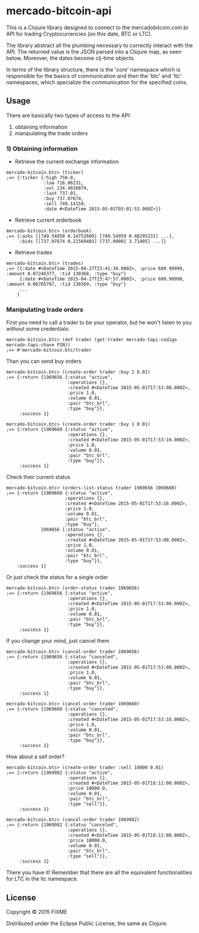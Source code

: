 # mercado-bitcoin-api

This is a Clojure library designed to connect to the mercadobitcoin.com.br API for
trading Cryptocurrencies (on this date, BTC or LTC).

The library abstract all the plumbing necessary to correctly interact
with the API. The returned value is the JSON parsed into a Clojure
map, as seen below. Moreover, the dates become clj-time objects.

In terms of the library structure, there is the 'core' namespace which is responsible for the basics of
communication and then the 'btc' and 'ltc' namespaces, which
specialize the communication for the specified coins.

## Usage

There are basically two types of access to the API: 

1) obtaining information 
2) manipulating the trade orders

### 1) Obtaining information
* Retrieve the current exchange information

```
mercado-bitcoin.btc> (ticker)
;=> {:ticker {:high 750.0,
              :low 716.06231,
              :vol 134.4016074,
              :last 737.01,
              :buy 737.07674,
              :sell 749.14159,
              :date #<DateTime 2015-05-01T03:01:53.000Z>}}
```

* Retrieve current orderbook
```
mercado-bitcoin.btc> (orderbook)
;=> {:asks [[749.54958 0.14752609] [749.54959 0.48295231] ...],
     :bids [[737.07674 0.21569403] [737.00001 3.71405] ...]}
```

* Retrieve trades
```
mercado-bitcoin.btc> (trades)
;=> [{:date #<DateTime 2015-04-27T23:41:38.000Z>, :price 689.99999, :amount 0.07246377, :tid 130368, :type "buy"}
     {:date #<DateTime 2015-04-27T23:47:57.000Z>, :price 689.99998, :amount 0.06705797, :tid 130369, :type "buy"}
     ...
    ]
```

### Manipulating trade orders
First you need to call a trader to be your operator, but he won't
listen to you without some credentials:

```
mercado-bitcoin.btc> (def trader (get-trader mercado-tapi-codigo mercado-tapi-chave PIN))
;=> #'mercado-bitcoin.btc/trader
```

Than you can send buy orders

```
mercado-bitcoin.btc> (create-order trader :buy 1 0.01)
;=> {:return {1969656 {:status "active",
                       :operations {},
                       :created #<DateTime 2015-05-01T17:53:08.000Z>,
                       :price 1.0,
                       :volume 0.01,
                       :pair "btc_brl",
                       :type "buy"}},
     :success 1}

mercado-bitcoin.btc> (create-order trader :buy 1 0.01)
;=> {:return {1969660 {:status "active",
                       :operations {},
                       :created #<DateTime 2015-05-01T17:53:16.000Z>,
                       :price 1.0,
                       :volume 0.01,
                       :pair "btc_brl",
                       :type "buy"}},
     :success 1}
```

Check their current status
```
mercado-bitcoin.btc> (orders-list-status trader 1969656 1969660)
;=> {:return {1969660 {:status "active",
                      :operations {},
                      :created #<DateTime 2015-05-01T17:53:16.000Z>,
                      :price 1.0,
                      :volume 0.01,
                      :pair "btc_brl",
                      :type "buy"},
             1969656 {:status "active",
                      :operations {},
                      :created #<DateTime 2015-05-01T17:53:08.000Z>,
                      :price 1.0,
                      :volume 0.01,
                      :pair "btc_brl",
                      :type "buy"}},
    :success 1}
```

Or just check the status for a single order

```
mercado-bitcoin.btc> (order-status trader 1969656)
;=> {:return {1969656 {:status "active",
                       :operations {},
                       :created #<DateTime 2015-05-01T17:53:08.000Z>,
                       :price 1.0,
                       :volume 0.01,
                       :pair "btc_brl",
                       :type "buy"}},
     :success 1}
```

If you change your mind, just cancel them

```
mercado-bitcoin.btc> (cancel-order trader 1969656)
;=> {:return {1969656 {:status "canceled",
                       :operations {},
                       :created #<DateTime 2015-05-01T17:53:08.000Z>,
                       :price 1.0,
                       :volume 0.01,
                       :pair "btc_brl",
                       :type "buy"}},
     :success 1}

mercado-bitcoin.btc> (cancel-order trader 1969660)
;=> {:return {1969660 {:status "canceled",
                       :operations {},
                       :created #<DateTime 2015-05-01T17:53:16.000Z>,
                       :price 1.0,
                       :volume 0.01,
                       :pair "btc_brl",
                       :type "buy"}},
     :success 1}
```
     
How about a sell order?

```
mercado-bitcoin.btc> (create-order trader :sell 10000 0.01)
;=> {:return {1969982 {:status "active",
                       :operations {},
                       :created #<DateTime 2015-05-01T18:11:00.000Z>,
                       :price 10000.0,
                       :volume 0.01,
                       :pair "btc_brl",
                       :type "sell"}},
     :success 1}
                       
mercado-bitcoin.btc> (cancel-order trader 1969982)
;=> {:return {1969982 {:status "canceled",
                       :operations {},
                       :created #<DateTime 2015-05-01T18:11:00.000Z>,
                       :price 10000.0,
                       :volume 0.01,
                       :pair "btc_brl",
                       :type "sell"}},
     :success 1}
```

There you have it! Remember that there are all the equivalent
functionalities for LTC in the ltc namespace.

## License

Copyright © 2015 FIXME

Distributed under the Eclipse Public License, the same as Clojure.
